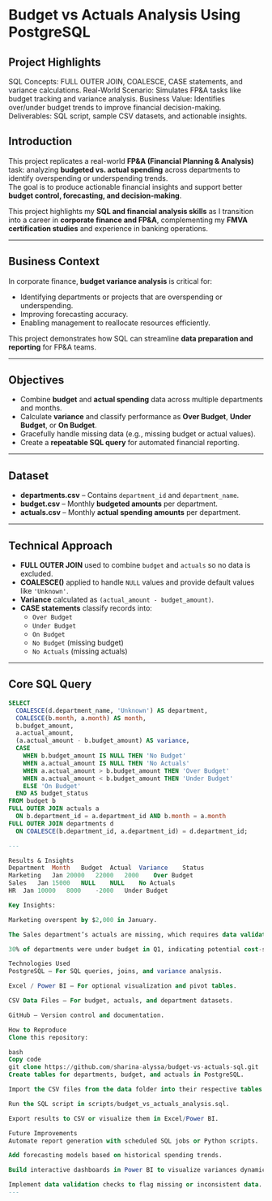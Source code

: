 # Budget vs Actuals Analysis Using PostgreSQL

## Project Highlights 
SQL Concepts: FULL OUTER JOIN, COALESCE, CASE statements, and variance calculations.
Real-World Scenario: Simulates FP&A tasks like budget tracking and variance analysis.
Business Value: Identifies over/under budget trends to improve financial decision-making.
Deliverables: SQL script, sample CSV datasets, and actionable insights.

## Introduction
This project replicates a real-world **FP&A (Financial Planning & Analysis)** task: analyzing **budgeted vs. actual spending** across departments to identify overspending or underspending trends.  
The goal is to produce actionable financial insights and support better **budget control, forecasting, and decision-making**.  

This project highlights my **SQL and financial analysis skills** as I transition into a career in **corporate finance and FP&A**, complementing my **FMVA certification studies** and experience in banking operations.

---

## Business Context
In corporate finance, **budget variance analysis** is critical for:
- Identifying departments or projects that are overspending or underspending.
- Improving forecasting accuracy.
- Enabling management to reallocate resources efficiently.
  
This project demonstrates how SQL can streamline **data preparation and reporting** for FP&A teams.

---

## Objectives
- Combine **budget** and **actual spending** data across multiple departments and months.
- Calculate **variance** and classify performance as **Over Budget**, **Under Budget**, or **On Budget**.
- Gracefully handle missing data (e.g., missing budget or actual values).
- Create a **repeatable SQL query** for automated financial reporting.

---

## Dataset
- **departments.csv** – Contains `department_id` and `department_name`.
- **budget.csv** – Monthly **budgeted amounts** per department.
- **actuals.csv** – Monthly **actual spending amounts** per department.

---

## Technical Approach
- **FULL OUTER JOIN** used to combine `budget` and `actuals` so no data is excluded.
- **COALESCE()** applied to handle `NULL` values and provide default values like `'Unknown'`.
- **Variance** calculated as `(actual_amount - budget_amount)`.
- **CASE statements** classify records into:
  - `Over Budget`
  - `Under Budget`
  - `On Budget`
  - `No Budget` (missing budget)
  - `No Actuals` (missing actuals)

---

## Core SQL Query
```sql
SELECT 
  COALESCE(d.department_name, 'Unknown') AS department,
  COALESCE(b.month, a.month) AS month,
  b.budget_amount,
  a.actual_amount,
  (a.actual_amount - b.budget_amount) AS variance,
  CASE
    WHEN b.budget_amount IS NULL THEN 'No Budget'
    WHEN a.actual_amount IS NULL THEN 'No Actuals'
    WHEN a.actual_amount > b.budget_amount THEN 'Over Budget'
    WHEN a.actual_amount < b.budget_amount THEN 'Under Budget'
    ELSE 'On Budget'
  END AS budget_status
FROM budget b
FULL OUTER JOIN actuals a 
  ON b.department_id = a.department_id AND b.month = a.month
FULL OUTER JOIN departments d 
  ON COALESCE(b.department_id, a.department_id) = d.department_id;

---

Results & Insights
Department	Month	Budget	Actual	Variance	Status
Marketing	Jan	20000	22000	2000	Over Budget
Sales	Jan	15000	NULL	NULL	No Actuals
HR	Jan	10000	8000	-2000	Under Budget

Key Insights:

Marketing overspent by $2,000 in January.

The Sales department’s actuals are missing, which requires data validation.

30% of departments were under budget in Q1, indicating potential cost-saving trends.

Technologies Used
PostgreSQL – For SQL queries, joins, and variance analysis.

Excel / Power BI – For optional visualization and pivot tables.

CSV Data Files – For budget, actuals, and department datasets.

GitHub – Version control and documentation.

How to Reproduce
Clone this repository:

bash
Copy code
git clone https://github.com/sharina-alyssa/budget-vs-actuals-sql.git
Create tables for departments, budget, and actuals in PostgreSQL.

Import the CSV files from the data folder into their respective tables.

Run the SQL script in scripts/budget_vs_actuals_analysis.sql.

Export results to CSV or visualize them in Excel/Power BI.

Future Improvements
Automate report generation with scheduled SQL jobs or Python scripts.

Add forecasting models based on historical spending trends.

Build interactive dashboards in Power BI to visualize variances dynamically.

Implement data validation checks to flag missing or inconsistent data.
---
